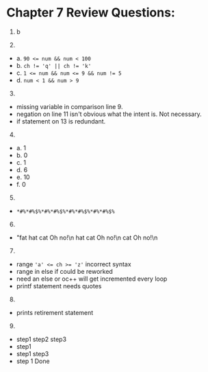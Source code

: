 # Chapter 7 Review Questions:

1. b

2.

- a. `90 <= num && num < 100`
- b. `ch != 'q' || ch != 'k'`
- c. `1 <= num && num <= 9 && num != 5`
- d. `num < 1 && num > 9`

3.

- missing variable in comparison line 9.
- negation on line 11 isn't obvious what the intent is. Not necessary.
- if statement on 13 is redundant.

4.

- a. 1
- b. 0
- c. 1
- d. 6
- e. 10
- f. 0

5.

- `*#%*#%$%*#%*#%$%*#%*#%$%*#%*#%$%`

6.

- "fat hat cat Oh no!\n hat cat Oh no!\n cat Oh no!\n

7.

- range `'a' <= ch >= 'z'` incorrect syntax
- range in else if could be reworked
- need an else or oc++ will get incremented every loop
- printf statement needs quotes

8.

- prints retirement statement

9.

- step1 step2 step3
- step1
- step1 step3
- step 1 Done
